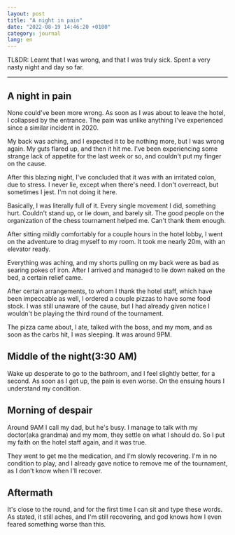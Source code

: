 ```yaml
---
layout: post
title: "A night in pain"
date: "2022-08-19 14:46:20 +0100"
category: journal
lang: en
---
```


TL&DR: Learnt that I was wrong, and that I was truly sick. Spent a very nasty
night and day so far.

---

## A night in pain

None could've been more wrong. As soon as I was about to leave the hotel, I
collapsed by the entrance. The pain was unlike anything I've experienced since
a similar incident in 2020.

My back was aching, and I expected it to be nothing more, but I was wrong
again. My guts flared up, and then it hit me. I've been experiencing some
strange lack of appetite for the last week or so, and couldn't put my
finger on the cause.

After this blazing night, I've concluded that it was with an irritated colon, 
due to stress. I never lie, except when there's need. I don't overreact, but
sometimes I jest. I'm not doing it here.

Basically, I was literally full of it. Every single movement I did, something
hurt. Couldn't stand up, or lie down, and barely sit. The good people on the
organization of the chess tournament helped me. Can't thank them enough.

After sitting mildly comfortably for a couple hours in the hotel lobby, I went
on the adventure to drag myself to my room. It took me nearly 20m, with an
elevator ready.

Everything was aching, and my shorts pulling on my back were as bad as searing
pokes of iron. After I arrived and managed to lie down naked on the bed, a
certain relief came.

After certain arrangements, to whom I thank the hotel staff, which have been
impeccable as well, I ordered a couple pizzas to have some food stock. I was
still unaware of the cause, but I had already given notice I wouldn't be
playing the third round of the tournament.

The pizza came about, I ate, talked with the boss, and my mom, and as soon as
the carbs hit, I was sleeping. It was around 9PM.

## Middle of the night(3:30 AM)

Wake up desperate to go to the bathroom, and I feel slightly better, for a
second. As soon as I get up, the pain is even worse. On the ensuing hours I
understand my condition.

## Morning of despair

Around 9AM I call my dad, but he's busy. I manage to talk with my doctor(aka
grandma) and my mom, they settle on what I should do. So I put my faith on the
hotel staff again, and it was true.

They went to get me the medication, and I'm slowly recovering. I'm in no
condition to play, and I already gave notice to remove me of the tournament,
as I don't know when I'll recover.

## Aftermath

It's close to the round, and for the first time I can sit and type these
words. As stated, it still aches, and I'm still recovering, and god knows how
I even feared something worse than this.
